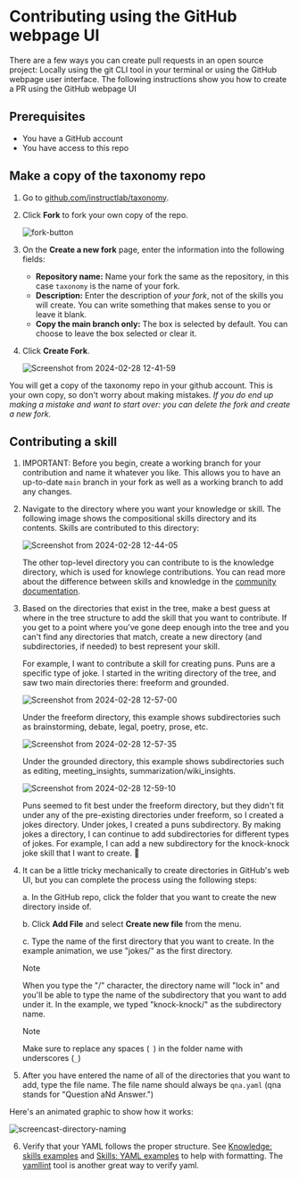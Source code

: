 # Contributing using the GitHub webpage UI

There are a few ways you can create pull requests in an open source project: Locally using the git CLI tool in your terminal or using the GitHub webpage user interface. The following instructions show you how to create a PR using the GitHub webpage UI 

## Prerequisites

- You have a GitHub account
- You have access to this repo

## Make a copy of the taxonomy repo

1. Go to [github.com/instructlab/taxonomy](https://github.com/instructlab/taxonomy).

2. Click **Fork** to fork your own copy of the repo.

    ![fork-button](https://github.com/instructlab/taxonomy/assets/799683/8487bff2-425e-483c-b27c-ef03da1c57a8)

3. On the **Create a new fork** page, enter the information into the following fields:
    - **Repository name:** Name your fork the same as the repository, in this case `taxonomy` is the name of your fork. 
    - **Description:** Enter the description of _your fork_, not of the skills you will create. You can write something that makes sense to you or leave it blank.
    - **Copy the main branch only:** The box is selected by default. You can choose to leave the box selected or clear it.

4. Click **Create Fork**.

    ![Screenshot from 2024-02-28 12-41-59](https://github.com/instructlab/taxonomy/assets/799683/656608ef-3040-4858-96f0-9b695bea0e8f)

You will get a copy of the taxonomy repo in your github account. This is your own copy, so don't worry about making mistakes. *If you do end up making a mistake and want to start over: you can delete the fork and create a new fork.*

## Contributing a skill

1. IMPORTANT: Before you begin, create a working branch for your contribution and name it whatever you like. This allows you to have an up-to-date `main` branch in your fork as well as a working branch to add any changes. 

2. Navigate to the directory where you want your knowledge or skill. The following image shows the compositional skills directory and its contents. Skills are contributed to this directory: 

    ![Screenshot from 2024-02-28 12-44-05](https://github.com/instructlab/taxonomy/assets/799683/2038e035-5400-4848-91fb-f575db35b565)

    The other top-level directory you can contribute to is the knowledge directory, which is used for knowlege contributions. You can read more about the difference between skills and knowledge in the [community documentation](https://github.com/instructlab/community/blob/main/docs/README.md).

3. Based on the directories that exist in the tree, make a best guess at where in the tree structure to add the skill that you want to contribute. If you get to a point where you've gone deep enough into the tree and you can't find any directories that match, create a new directory (and subdirectories, if needed) to best represent your skill.

    For example, I want to contribute a skill for creating puns. Puns are a specific type of joke. I started in the writing directory of the tree, and saw two main directories there: freeform and grounded. 

    ![Screenshot from 2024-02-28 12-57-00](https://github.com/instructlab/taxonomy/assets/799683/2fab5b92-194a-491e-8a6f-f464a8e8f2f5)

    Under the freeform directory, this example shows subdirectories such as brainstorming, debate, legal, poetry, prose, etc.

    ![Screenshot from 2024-02-28 12-57-35](https://github.com/instructlab/taxonomy/assets/799683/e52ea423-d86f-49a8-9229-b09418f1510b)

    Under the grounded directory, this example shows subdirectories such as editing, meeting_insights, summarization/wiki_insights.

    ![Screenshot from 2024-02-28 12-59-10](https://github.com/instructlab/taxonomy/assets/799683/98370d70-d7e4-4595-a259-f6ffa4ef00fb)

    Puns seemed to fit best under the freeform directory, but they didn't fit under any of the pre-existing directories under freeform, so I created a jokes directory. Under jokes, I created a puns subdirectory. By making jokes a directory, I can continue to add subdirectories for different types of jokes. For example, I can add a new subdirectory for the knock-knock joke skill that I want to create. 🙂

4. It can be a little tricky mechanically to create directories in GitHub's web UI, but you can complete the process using the following steps: 

    a. In the GitHub repo, click the folder that you want to create the new directory inside of.

    b. Click **Add File** and select **Create new file** from the menu.

    c. Type the name of the first directory that you want to create. In the example animation, we use "jokes/" as the first directory.

    > [!NOTE]
    > When you type the "/" character, the directory name will "lock in" and you'll be able to type the name of the subdirectory that you want to add under it. In the example, we typed "knock-knock/" as the subdirectory name.

    > [!NOTE]
    > Make sure to replace any spaces (` `) in the folder name with underscores (`_`)

5. After you have entered the name of all of the directories that you want to add, type the file name. The file name should always be `qna.yaml` (qna stands for "Question aNd Answer.")

Here's an animated graphic to show how it works:

![screencast-directory-naming](https://github.com/instructlab/taxonomy/assets/799683/2cb2b031-52f6-46de-bfd9-c4eae82ec9d3)

6. Verify that your YAML follows the proper structure. See [Knowledge: skills examples](https://github.com/instructlab/taxonomy/blob/main/README.md#knowledge-yaml-examples) and [Skills: YAML examples](https://github.com/instructlab/taxonomy/blob/main/README.md#skills-yaml-examples) to help with formatting. The [yamllint](https://www.yamllint.com/) tool is another great way to verify yaml. 